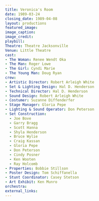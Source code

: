```yaml
---
title: Veronica's Room
date: 1989-03-24
closing_date: 1989-04-08
layout: productions
featured_image:
image_caption:
image_credit:
playbill:
Theatre: Theatre Jacksonville
Venue: Little Theatre
cast:
- The Woman: Renee Wendt Oka
- The Man: Roger Lowe
- The Girl: Cyndi Marie
- The Young Man: Doug Ryan
crew:
- Artistic Director: Robert Arleigh White
- Set & Lighting Design: Hal D. Henderson
- Technical Director: Hal D. Henderson
- Sound Design: Robert Arleigh White
- Costumer: Suzanne Diffenderfer
- Stage Manager: Gloria Pepe
- Lighting & Sound Operator: Don Peterson
- Set Construction:
  - Joe Bove
  - Garry Bragg
  - Scott Hanna
  - Shyla Henderson
  - Bruce Wylie
  - Craig Kassan
  - Gloria Pepe
  - Don Peterson
  - Cindy Posner
  - Ken Wooten
  - Ray Holcomb
- Properties: Bobbie Stillson
- Poster Design: Tom Schiffanella
- Stunt Coordinator: Casey Stetson
- Art Exhibit: Ken Munro
orchestra:
external_links:
---
```

